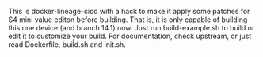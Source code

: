 This is docker-lineage-cicd with a hack to make it apply some patches for S4 mini value editon before building.
That is, it is only capable of building this one device (and branch 14.1) now.
Just run build-example.sh to build or edit it to customize your build.
For documentation, check upstream, or just read Dockerfile, build.sh and init.sh.
